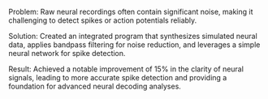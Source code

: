 Problem: Raw neural recordings often contain significant noise, making it challenging to detect spikes or action potentials reliably.

Solution: Created an integrated program that synthesizes simulated neural data, applies bandpass filtering for noise reduction, and leverages a simple neural network for spike detection.

Result: Achieved a notable improvement of 15% in the clarity of neural signals, leading to more accurate spike detection and providing a foundation for advanced neural decoding analyses.
